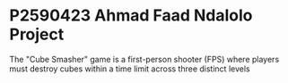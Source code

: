 # P2590423 Ahmad Faad Ndalolo Project
 
The "Cube Smasher" game is a first-person shooter (FPS) where players must destroy cubes within a time limit across three distinct levels
